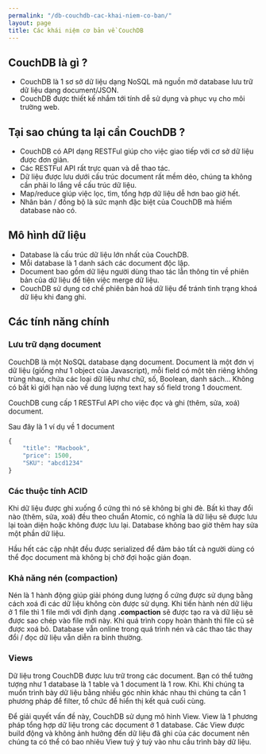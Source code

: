 ```yaml
---
permalink: "/db-couchdb-cac-khai-niem-co-ban/"
layout: page
title: Các khái niệm cơ bản về CouchDB
---
```



## CouchDB là gì ?

* CouchDB là 1 sơ sở dữ liệu dạng NoSQL mã nguồn mở database lưu trữ dữ liệu dạng document/JSON.
* CouchDB được thiết kế nhắm tới tính dễ sử dụng và phục vụ cho môi trường web.

## Tại sao chúng ta lại cần CouchDB ?

* CouchDB có API dạng RESTFul giúp cho việc giao tiếp với cơ sở dữ liệu được đơn giản.
* Các RESTFul API rất trực quan và dễ thao tác.
* Dữ liệu được lưu dưới cấu trúc document rất mềm dẻo, chúng ta không cần phải lo lắng về cấu trúc dữ liệu.
* Map/reduce giúp việc lọc, tìm, tổng hợp dữ liệu dễ hơn bao giờ hết.
* Nhân bản / đồng bộ là sức mạnh đặc biệt của CouchDB mà hiếm database nào có.

## Mô hình dữ liệu

* Database là cấu trúc dữ liệu lớn nhất của CouchDB.
* Mỗi database là 1 danh sách các document độc lập.
* Document bao gồm dữ liệu người dùng thao tác lẫn thông tin về phiên bản của dữ liệu để tiện việc merge dữ liệu.
* CouchDB sử dụng cơ chế phiên bản hoá dữ liệu để tránh tình trạng khoá dữ liệu khi đang ghi.

## Các tính năng chính

### Lưu trữ dạng document

CouchDB là một NoSQL database dạng document. Document là một đơn vị dữ liệu (giống như 1 object của Javascript), mỗi field có một tên riêng không trùng nhau, chứa các loại dữ liệu như chữ, số, Boolean, danh sách... Không có bất kì giới hạn nào về dung lượng text hay số field trong 1 doucment.

CouchDB cung cấp 1 RESTFul API cho việc đọc và ghi (thêm, sửa, xoá) document.

Sau đây là 1 ví dụ về 1 document

```javascript
{
	"title": "Macbook",
	"price": 1500,
	"SKU": "abcd1234"
}
```

### Các thuộc tính ACID

Khi dữ liệu được ghi xuống ổ cứng thì nó sẽ không bị ghi đè. Bất kì thay đổi nào (thêm, sửa, xoá) đều theo chuẩn Atomic, có nghĩa là dữ liệu sẽ được lưu lại toàn diện hoặc không được lưu lại. Database không bao giờ thêm hay sửa một phần dữ liệu.

Hầu hết các cập nhật đều được serialized để đảm bảo tất cả người dùng có thể đọc document mà không bị chờ đợi hoặc gián đoạn.

### Khả năng nén (compaction)
Nén là 1 hành động giúp giải phóng dung lượng ổ cứng được sử dụng bằng cách xoá đi các dữ liệu không còn được sử dụng. Khi tiến hành nén dữ liệu ở 1 file thì 1 file mới với định dạng **.compaction** sẽ được tạo ra và dữ liệu sẽ được sao chép vào file mới này. Khi quá trình copy hoàn thành thì file cũ sẽ được xoá bỏ. Database vẫn online trong quá trình nén và các thao tác thay đổi / đọc dữ liệu vẫn diễn ra bình thường.

### Views
Dữ liệu trong CouchDB được lưu trữ trong các document. Bạn có thể tưởng tượng như 1 database là 1 table và 1 document là 1 row. Khi. Khi chúng ta muốn trình bày dữ liệu bằng nhiều góc nhìn khác nhau thì chúng ta cần 1 phương pháp để filter, tổ chức để hiển thị kết quả cuối cùng.

Để giải quyết vấn đề này, CouchDB sử dụng mô hình View. View là 1 phương pháp tổng hợp dữ liệu trong các document ở 1 database. Các View được build động và không ảnh hưởng đến dữ liệu đã ghi của các document nên chúng ta có thể có bao nhiêu View tuỳ ý tuỳ vào nhu cầu trình bày dữ liệu.

